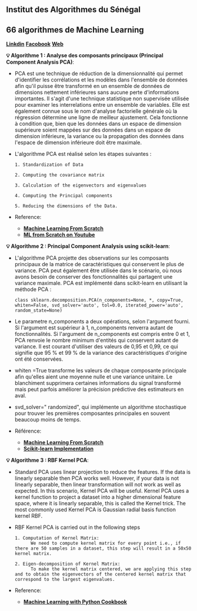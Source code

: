 ## Institut des Algorithmes du Sénégal

## 66 algorithmes de Machine Learning

[**Linkdin**](https://www.linkedin.com/company/71517780/)
[**Facobook**](https://www.facebook.com/IASSenegal)
[**Web**](https://www.ias.sn/formations/home)

**💡 Algorithme 1 : Analyse des composants principaux (Principal Component Analysis PCA)**: 
- PCA est une technique de réduction de la dimensionnalité qui permet d'identifier les corrélations et les modèles dans l'ensemble de données afin qu'il puisse être transformé en un ensemble de données de dimensions nettement inférieures sans aucune perte d'informations importantes. Il s'agit d'une technique statistique non supervisée utilisée pour examiner les interrelations entre un ensemble de variables. Elle est également connue sous le nom d'analyse factorielle générale où la régression détermine une ligne de meilleur ajustement. Cela fonctionne à condition que, bien que les données dans un espace de dimension supérieure soient mappées sur des données dans un espace de dimension inférieure, la variance ou la propagation des données dans l'espace de dimension inférieure doit être maximale.
- L'algorithme PCA est réalisé selon les étapes suivantes :

      1. Standardization of Data
      
      2. Computing the covariance matrix
      
      3. Calculation of the eigenvectors and eigenvalues
      
      4. Computing the Principal components
      
      5. Reducing the dimensions of the Data.
    
- Reference:
  - [**Machine Learning From Scratch**](https://dafriedman97.github.io/mlbook/content/introduction.html)
  - [**ML from Scratch on Youtube**](https://lnkd.in/gNPM6vW2) 


**💡 Algorithme 2 : Principal Component Analysis using scikit-learn**: 
- L'algorithme PCA projette des observations sur les composants principaux de la matrice de caractéristiques qui conservent le plus de variance. PCA peut également être utilisée dans le scénario, où nous avons besoin de conserver des fonctionnalités qui partagent une variance maximale. PCA est implémenté dans scikit-learn en utilisant la méthode PCA :

      class sklearn.decomposition.PCA(n_components=None, *, copy=True, whiten=False, svd_solver='auto', tol=0.0, iterated_power='auto', random_state=None)

- Le parametre n_components a deux opérations, selon l'argument fourni. Si l'argument est supérieur à 1, n_components renverra autant de fonctionnalités. Si l'argument de n_components est compris entre 0 et 1, PCA renvoie le nombre minimum d'entités qui conservent autant de variance. Il est courant d'utiliser des valeurs de 0,95 et 0,99, ce qui signifie que 95 % et 99 % de la variance des caractéristiques d'origine ont été conservées.
- whiten =True transforme les valeurs de chaque composante principale afin qu'elles aient une moyenne nulle et une variance unitaire. Le blanchiment supprimera certaines informations du signal transformé mais peut parfois améliorer la précision prédictive des estimateurs en aval.
- svd_solver=" randomized", qui implémente un algorithme stochastique pour trouver les premières composantes principales en souvent beaucoup moins de temps.

- Référence:
  - [**Machine Learning From Scratch**](https://dafriedman97.github.io/mlbook/content/introduction.html)
  - [**Scikit-learn Implementation**](https://scikit-learn.org/stable/modules/generated/sklearn.decomposition.PCA.html) 

**💡 Algorithme 3 : RBF Kernel PCA**: 

- Standard PCA uses linear projection to reduce the features. If the data is linearly separable then PCA works well. However, if your data is not linearly separable, then linear transformation will not work as well as expected. In this scenario, Kernel PCA will be useful. Kernel PCA uses a kernel function to project a dataset into a higher dimensional feature space, where it is linearly separable, this is called the Kernel trick. The most commonly used Kernel PCA is Gaussian radial basis function kernel RBF.
- RBF Kernel PCA is carried out in the following steps

      1. Computation of Kernel Matrix: 
            We need to compute kernel matrix for every point i.e., if there are 50 samples in a dataset, this step will result in a 50x50 kernel matrix.
      
      2. Eigen-decomposition of Kernel Matrix:
            To make the kernel matrix centered, we are applying this step and to obtain the eigenvectors of the centered kernel matrix that correspond to the largest eigenvalues.
 
- Reference:
  - [**Machine Learning with Python Cookbook**](https://www.amazon.in/Machine-Learning-Python-Cookbook-Preprocessing/dp/9352137302/ref=sr_1_1?crid=3SWKWJG6II2GK&keywords=machine+learning+with+python+cookbook&qid=1636010115&sprefix=Machine+Learning+with+Python+%2Caps%2C273&sr=8-1)

